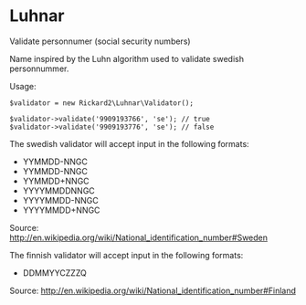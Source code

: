 Luhnar
======

Validate personnumer (social security numbers)

Name inspired by the Luhn algorithm used to validate swedish personnummer.

Usage:

    $validator = new Rickard2\Luhnar\Validator();

    $validator->validate('9909193766', 'se'); // true
    $validator->validate('9909193776', 'se'); // false

The swedish validator will accept input in the following formats:

* YYMMDD-NNGC
* YYMMDD-NNGC
* YYMMDD+NNGC
* YYYYMMDDNNGC
* YYYYMMDD-NNGC
* YYYYMMDD+NNGC

Source: http://en.wikipedia.org/wiki/National_identification_number#Sweden

The finnish validator will accept input in the following formats:

* DDMMYYCZZZQ

Source: http://en.wikipedia.org/wiki/National_identification_number#Finland